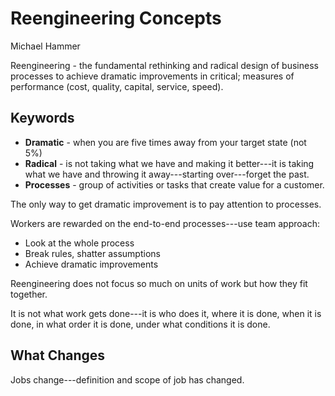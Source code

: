 # Reengineering Concepts

Michael Hammer

Reengineering - the fundamental rethinking and radical design of business processes to achieve dramatic improvements in critical; measures of performance (cost, quality, capital, service, speed).

## Keywords

* **Dramatic** - when you are five times away from your target state (not 5%)
* **Radical** - is not taking what we have and making it better---it is taking what we have and throwing it away---starting over---forget the past.
* **Processes** - group of activities or tasks that create value for a customer.

The only way to get dramatic improvement is to pay attention to processes.

Workers are rewarded on the end-to-end processes---use team approach:

* Look at the whole process
* Break rules, shatter assumptions
* Achieve dramatic improvements

Reengineering does not focus so much on units of work but how they fit together.

It is not what work gets done---it is who does it, where it is done, when it is done, in what order it is done, under what conditions it is done.

## What Changes

Jobs change---definition and scope of job has changed.
